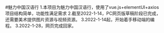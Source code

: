 #魅力中国汉语行
1.本项目为魅力中国汉语行，使用了vue.js+elementUI+axios
项目结构简单，功能性满足需求
2.截至2022-1-14，PC网页版草稿阶段已完成，还需要美术提供图片资源与视频资源。
3.2022-1-14起，开始着手移动端的编程。
3.2022-1-28，网页完成回家。


